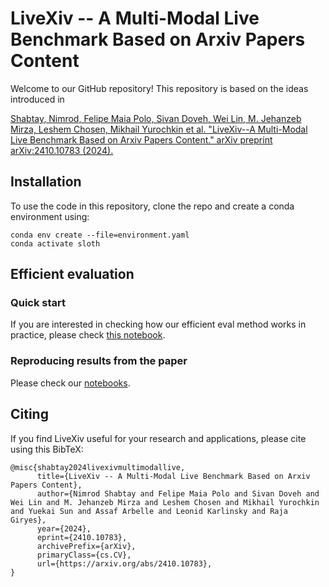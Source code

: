 # LiveXiv -- A Multi-Modal Live Benchmark Based on Arxiv Papers Content

Welcome to our GitHub repository! This repository is based on the ideas introduced in

[Shabtay, Nimrod, Felipe Maia Polo, Sivan Doveh, Wei Lin, M. Jehanzeb Mirza, Leshem Chosen, Mikhail Yurochkin et al. "LiveXiv--A Multi-Modal Live Benchmark Based on Arxiv Papers Content." arXiv preprint arXiv:2410.10783 (2024).](https://arxiv.org/abs/2410.10783)

## Installation

To use the code in this repository, clone the repo and create a conda environment using:

```
conda env create --file=environment.yaml
conda activate sloth
```

## Efficient evaluation

###  Quick start

If you are interested in checking how our efficient eval method works in practice, please check [this notebook](https://github.com/NimrodShabtay/LiveXiv/blob/main/notebooks/efficient_eval_demo.ipynb).


### Reproducing results from the paper

Please check our [notebooks](https://github.com/NimrodShabtay/LiveXiv/tree/main/notebooks).


## Citing

If you find LiveXiv useful for your research and applications, please cite using this BibTeX:
```
@misc{shabtay2024livexivmultimodallive,
      title={LiveXiv -- A Multi-Modal Live Benchmark Based on Arxiv Papers Content}, 
      author={Nimrod Shabtay and Felipe Maia Polo and Sivan Doveh and Wei Lin and M. Jehanzeb Mirza and Leshem Chosen and Mikhail Yurochkin and Yuekai Sun and Assaf Arbelle and Leonid Karlinsky and Raja Giryes},
      year={2024},
      eprint={2410.10783},
      archivePrefix={arXiv},
      primaryClass={cs.CV},
      url={https://arxiv.org/abs/2410.10783}, 
}
```


